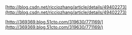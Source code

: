 [http://blog.csdn.net/ricciozhang/article/details/49402273](http://blog.csdn.net/ricciozhang/article/details/49402273)

[http://369369.blog.51cto.com/319630/771169/](http://369369.blog.51cto.com/319630/771169/)





